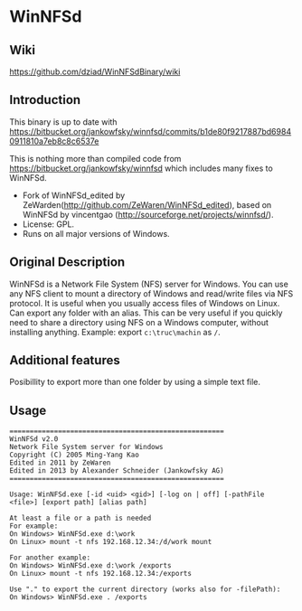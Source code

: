 WinNFSd
=======
Wiki
------------
https://github.com/dziad/WinNFSdBinary/wiki

Introduction
------------
This binary is up to date with https://bitbucket.org/jankowfsky/winnfsd/commits/b1de80f9217887bd69840911810a7eb8c8c6537e

This is nothing more than compiled code from https://bitbucket.org/jankowfsky/winnfsd which includes many fixes to WinNFSd.

* Fork of WinNFSd_edited by ZeWarden(http://github.com/ZeWaren/WinNFSd_edited), based on WinNFSd by vincentgao (http://sourceforge.net/projects/winnfsd/).
* License: GPL.
* Runs on all major versions of Windows.

Original Description
--------------------
WinNFSd is a Network File System (NFS) server for Windows. You can use any NFS client to mount a directory of Windows and read/write files via NFS protocol. It is useful when you usually access files of Windows on Linux.
Can export any folder with an alias. This can be very useful if you quickly need to share a directory using NFS on a Windows computer, without installing anything.
Example: export `c:\truc\machin` as `/`.

Additional features
-------------------
Posibillity to export more than one folder by using a simple text file.

Usage
-------------------
	=====================================================
    WinNFSd v2.0
    Network File System server for Windows
    Copyright (C) 2005 Ming-Yang Kao
    Edited in 2011 by ZeWaren
    Edited in 2013 by Alexander Schneider (Jankowfsky AG)
    =====================================================

    Usage: WinNFSd.exe [-id <uid> <gid>] [-log on | off] [-pathFile <file>] [export path] [alias path]

    At least a file or a path is needed
    For example:
    On Windows> WinNFSd.exe d:\work
    On Linux> mount -t nfs 192.168.12.34:/d/work mount

    For another example:
    On Windows> WinNFSd.exe d:\work /exports
    On Linux> mount -t nfs 192.168.12.34:/exports

    Use "." to export the current directory (works also for -filePath):
    On Windows> WinNFSd.exe . /exports
